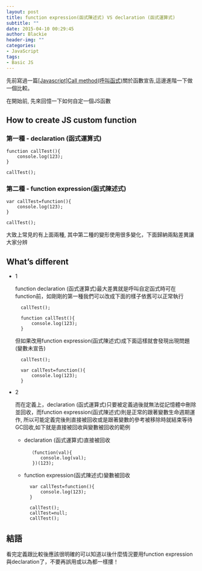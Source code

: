 ```yaml
---
layout: post
title: function expression(函式陳述式) VS declaration (函式運算式)
subtitle: ""
date: 2015-04-10 00:29:45
author: Blackie
header-img: ""
categories:
- JavaScript
tags:
- Basic JS
---
```


先前寫過一篇[[Javascript]Call method(呼叫函式)](http://www.dotblogs.com.tw/blackie1019/archive/2014/01/14/139926.aspx)關於函數宣告,這邊進階一下做一個比較。

<!-- More -->


在開始前, 先來回憶一下如何自定一個JS函數

## How to create JS custom function

### 第一種 - declaration (函式運算式)

	function callTest(){
		console.log(123);
	}

	callTest();

### 第二種 - function expression(函式陳述式)

	var callTest=function(){
		console.log(123);
	}

	callTest();

大致上常見的有上面兩種, 其中第二種的變形使用很多變化，下面歸納兩點差異讓大家分辨

## What’s different

- 1

	function declaration (函式運算式)最大差異就是呼叫自定函式時可在function前，如剛剛的第一種我們可以改成下面的樣子依舊可以正常執行

		callTest();

		function callTest(){
			console.log(123);
		}

	但如果改用function expression(函式陳述式)成下面這樣就會發現出現問題(變數未宣告)

		callTest();

		var callTest=function(){
			console.log(123);
		}


- 2

	而在定義上，declaration (函式運算式)只要被定義過後就無法從記憶體中刪除並回收，而function expression(函式陳述式)則是正常的跟著變數生命週期運作, 所以可能定義完後則直接被回收或是跟著變數的參考被移除時就結束等待GC回收,如下就是直接被回收與變數被回收的範例

	- declaration (函式運算式)直接被回收

			（function(val){
				console.log(val);
			 })(123);

	- function expression(函式陳述式)變數被回收

			var callTest=function(){
				console.log(123);
			}

			callTest();
			callTest=null;
			callTest();


## 結語

看完定義跟比較後應該很明確的可以知道以後什麼情況要用function expression與declaration了，不要再誤用或以為都一樣摟！
